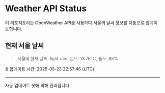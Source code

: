 
# Weather API Status

이 리포지토리는 OpenWeather API를 사용하여 서울의 날씨 정보를 자동으로 업데이트합니다.

## 현재 서울 날씨
> 서울의 현재 날씨: light rain, 온도: 13.76°C, 습도: 88%

⏳ 업데이트 시간: 2025-05-23 22:57:46 (UTC)

---
자동 업데이트 봇에 의해 관리됩니다.
